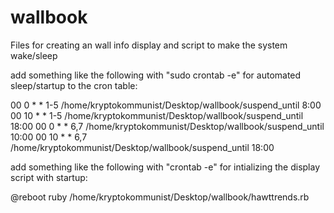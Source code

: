 # wallbook
Files for creating an wall info display and script to make the system wake/sleep

add something like the following with "sudo crontab -e" for automated sleep/startup to the cron table:

00 0  * * 1-5 /home/kryptokommunist/Desktop/wallbook/suspend_until 8:00
00 10 * * 1-5 /home/kryptokommunist/Desktop/wallbook/suspend_until 18:00
00 0  * * 6,7 /home/kryptokommunist/Desktop/wallbook/suspend_until 10:00
00 10 * * 6,7 /home/kryptokommunist/Desktop/wallbook/suspend_until 18:00

add something like the following with "crontab -e" for intializing the display script with startup:

@reboot ruby /home/kryptokommunist/Desktop/wallbook/hawttrends.rb
